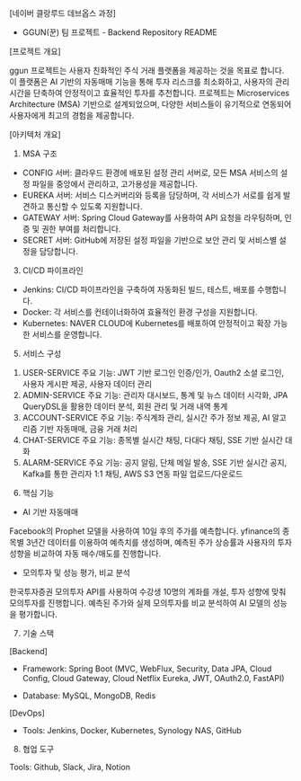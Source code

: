 [네이버 클랑루드 데브옵스 과정]

- GGUN(꾼) 팀 프로젝트 - Backend Repository README

[프로젝트 개요]

 ggun 프로젝트는 사용자 친화적인 주식 거래 플랫폼을 제공하는 것을 목표로 합니다. 
 이 플랫폼은 AI 기반의 자동매매 기능을 통해 투자 리스크를 최소화하고, 사용자의 관리 시간을 단축하여 안정적이고 효율적인 투자를 추천합니다.
 프로젝트는 Microservices Architecture (MSA) 기반으로 설계되었으며, 다양한 서비스들이 유기적으로 연동되어 사용자에게 최고의 경험을 제공합니다.

[아키텍처 개요]

1. MSA 구조
   
- CONFIG 서버: 클라우드 환경에 배포된 설정 관리 서버로, 모든 MSA 서비스의 설정 파일을 중앙에서 관리하고, 고가용성을 제공합니다.
- EUREKA 서버: 서비스 디스커버리와 등록을 담당하며, 각 서비스가 서로를 쉽게 발견하고 통신할 수 있도록 지원합니다.
- GATEWAY 서버: Spring Cloud Gateway를 사용하여 API 요청을 라우팅하며, 인증 및 권한 부여를 처리합니다.
- SECRET 서버: GitHub에 저장된 설정 파일을 기반으로 보안 관리 및 서비스별 설정을 담당합니다.

3. CI/CD 파이프라인
   
- Jenkins: CI/CD 파이프라인을 구축하여 자동화된 빌드, 테스트, 배포를 수행합니다.
- Docker: 각 서비스를 컨테이너화하여 효율적인 환경 구성을 지원합니다.
- Kubernetes: NAVER CLOUD에 Kubernetes를 배포하여 안정적이고 확장 가능한 서비스를 운영합니다.

5. 서비스 구성
   
1) USER-SERVICE
주요 기능: JWT 기반 로그인 인증/인가, Oauth2 소셜 로그인, 사용자 게시판 제공, 사용자 데이터 관리
2) ADMIN-SERVICE
주요 기능: 관리자 대시보드, 통계 및 뉴스 데이터 시각화, JPA QueryDSL을 활용한 데이터 분석, 회원 관리 및 거래 내역 통계
3) ACCOUNT-SERVICE
주요 기능: 주식계좌 관리, 실시간 주가 정보 제공, AI 알고리즘 기반 자동매매, 금융 거래 처리
4) CHAT-SERVICE
주요 기능: 종목별 실시간 채팅, 다대다 채팅, SSE 기반 실시간 대화
5) ALARM-SERVICE
주요 기능: 공지 알림, 단체 메일 발송, SSE 기반 실시간 공지, Kafka를 통한 관리자 1:1 채팅, AWS S3 연동 파일 업로드/다운로드

6. 핵심 기능
   
- AI 기반 자동매매

 Facebook의 Prophet 모델을 사용하여 10일 후의 주가를 예측합니다.
 yfinance의 종목별 3년간 데이터를 이용하여 예측치를 생성하며, 예측된 주가 상승률과 사용자의 투자 성향을 비교하여 자동 매수/매도를 진행합니다.

- 모의투자 및 성능 평가, 비교 분석

 한국투자증권 모의투자 API를 사용하여 수강생 10명의 계좌를 개설, 투자 성향에 맞춰 모의투자를 진행합니다.
 예측된 주가와 실제 모의투자를 비교 분석하여 AI 모델의 성능을 평가합니다.

7. 기술 스택

[Backend]

- Framework: Spring Boot (MVC, WebFlux, Security, Data JPA, Cloud Config, Cloud Gateway, Cloud Netflix Eureka, JWT, OAuth2.0, FastAPI)

- Database: MySQL, MongoDB, Redis

[DevOps]

- Tools: Jenkins, Docker, Kubernetes, Synology NAS, GitHub

8. 협업 도구
   
Tools: Github, Slack, Jira, Notion
